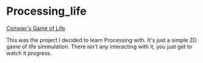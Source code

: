 # Processing_life

[Conway's Game of Life](https://en.wikipedia.org/wiki/Conway%27s_Game_of_Life)

This was the project I decided to learn Processing with.  It's just a simple 2D game of life simmulation.  There isn't any interacting with it, you just get to watch it progress.  
